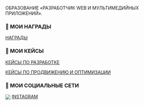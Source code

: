 ОБРАЗОВАНИЕ «РАЗРАБОТЧИК WEB И МУЛЬТИМЕДИЙНЫХ ПРИЛОЖЕНИЙ».

### 📑 МОИ НАГРАДЫ
<p>
   <a href="https://github.com/osipovtwelve/osipovtwelve/tree/master/Certificates">
      НАГРАДЫ
   </a>
</p>

### 💼 МОИ КЕЙСЫ
<p>
   <a href="">
      КЕЙСЫ ПО РАЗРАБОТКЕ
   </a>
</p>
<p>
   <a href="https://github.com/osipovtwelve/osipovtwelve/tree/master/Keys/Promotion%20and%20Optimization">
      КЕЙСЫ ПО ПРОДВИЖЕНИЮ И ОПТИМИЗАЦИИ
   </a>
</p>

### 📱 МОИ СОЦИАЛЬНЫЕ СЕТИ
<p>
   <a href="https://www.instagram.com/osipovpvl">
      <img align="center" src="https://skillicons.dev/icons?i=instagram" /></a>
   <a href="https://www.instagram.com/osipovpvl">INSTAGRAM</a>
</p>
